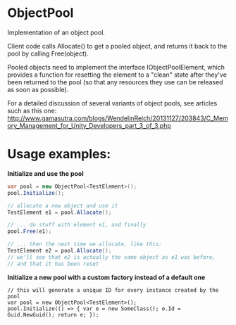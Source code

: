 ObjectPool
===

Implementation of an object pool.

Client code calls Allocate() to get a pooled object, and returns it back to the pool by calling Free(object). 

Pooled objects need to implement the interface IObjectPoolElement, which provides a function for resetting the element to a "clean" state after they've been returned to the pool (so that any resources they use can be released as soon as possible).

For a detailed discussion of several variants of object pools, see articles such as this one:
http://www.gamasutra.com/blogs/WendelinReich/20131127/203843/C_Memory_Management_for_Unity_Developers_part_3_of_3.php



Usage examples:
===

**Initialize and use the pool**

```csharp
var pool = new ObjectPool<TestElement>();
pool.Initialize();

// allocate a new object and use it
TestElement e1 = pool.Allocate();

// ... do stuff with element e1, and finally
pool.Free(e1);

// ... then the next time we allocate, like this:
TestElement e2 = pool.Allocate();
// we'll see that e2 is actually the same object as e1 was before,
// and that it has been reset
```

**Initialize a new pool with a custom factory instead of a default one**

```charp
// this will generate a unique ID for every instance created by the pool
var pool = new ObjectPool<TestElement>();
pool.Initialize(() => { var e = new SomeClass(); e.Id = Guid.NewGuid(); return e; });
```


